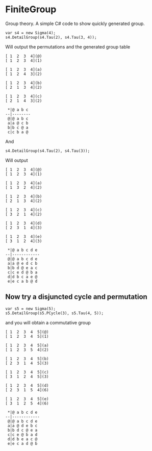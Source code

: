 # FiniteGroup
Group theory. A simple C# code to show quickly generated group. 

```
var s4 = new Sigma(4);
s4.DetailGroup(s4.Tau(2), s4.Tau(3, 4));
```

Will output the permutations and the generated  group table

```
[ 1  2  3  4](@)
[ 1  2  3  4](1)

[ 1  2  3  4](a)
[ 1  2  4  3](2)

[ 1  2  3  4](b)
[ 2  1  3  4](2)

[ 1  2  3  4](c)
[ 2  1  4  3](2)

 *|@ a b c
--|--------
 @|@ a b c
 a|a @ c b
 b|b c @ a
 c|c b a @
```

And

```
s4.DetailGroup(s4.Tau(2), s4.Tau(3));
```

Will output

```
[ 1  2  3  4](@)
[ 1  2  3  4](1)

[ 1  2  3  4](a)
[ 1  3  2  4](2)

[ 1  2  3  4](b)
[ 2  1  3  4](2)

[ 1  2  3  4](c)
[ 3  2  1  4](2)

[ 1  2  3  4](d)
[ 2  3  1  4](3)

[ 1  2  3  4](e)
[ 3  1  2  4](3)

 *|@ a b c d e
--|------------
 @|@ a b c d e
 a|a @ e d c b
 b|b d @ e a c
 c|c e d @ b a
 d|d b c a e @
 e|e c a b @ d

```

## Now try a disjuncted cycle and permutation

```
var s5 = new Sigma(5);
s5.DetailGroup(s5.PCycle(3), s5.Tau(4, 5));
```

and you will obtain a commutative group

```
[ 1  2  3  4  5](@)
[ 1  2  3  4  5](1)

[ 1  2  3  4  5](a)
[ 1  2  3  5  4](2)

[ 1  2  3  4  5](b)
[ 2  3  1  4  5](3)

[ 1  2  3  4  5](c)
[ 3  1  2  4  5](3)

[ 1  2  3  4  5](d)
[ 2  3  1  5  4](6)

[ 1  2  3  4  5](e)
[ 3  1  2  5  4](6)

 *|@ a b c d e
--|------------
 @|@ a b c d e
 a|a @ d e b c
 b|b d c @ e a
 c|c e @ b a d
 d|d b e a c @
 e|e c a d @ b

```